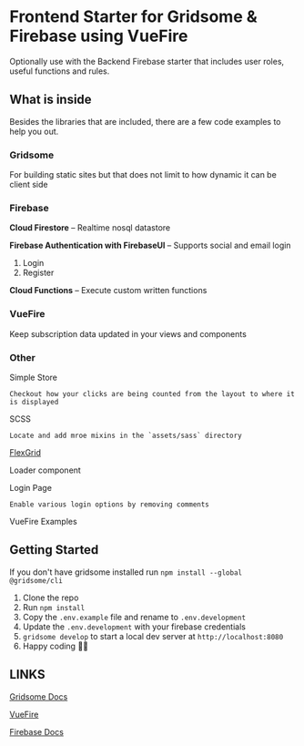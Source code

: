 # Frontend Starter for Gridsome & Firebase using VueFire

Optionally use with the Backend Firebase starter that includes user roles, useful functions and rules.

## What is inside

Besides the libraries that are included, there are a few code examples to help you out.

### Gridsome

For building static sites but that does not limit to how dynamic it can be client side

### Firebase

**Cloud Firestore** – Realtime nosql datastore

**Firebase Authentication with FirebaseUI** – Supports social and email login

1. Login
2. Register


**Cloud Functions** – Execute custom written functions

### VueFire

  Keep subscription data updated in your views and components

### Other

  Simple Store

    Checkout how your clicks are being counted from the layout to where it is displayed

  SCSS

    Locate and add mroe mixins in the `assets/sass` directory

  [FlexGrid](http://flexboxgrid.com/)

  Loader component

  Login Page

    Enable various login options by removing comments

  VueFire Examples



## Getting Started

If you don't have gridsome installed run `npm install --global @gridsome/cli`

1. Clone the repo
2. Run `npm install`
3. Copy the `.env.example` file and rename to `.env.development`
4. Update the `.env.development` with your firebase credentials
5. `gridsome develop` to start a local dev server at `http://localhost:8080`
6. Happy coding 🎉🙌


## LINKS

[Gridsome Docs](https://gridsome.org/docs)

[VueFire](https://vuefire.vuejs.org/vuefire/binding-subscriptions.html#declarative-binding)

[Firebase Docs](https://firebase.google.com/docs)


